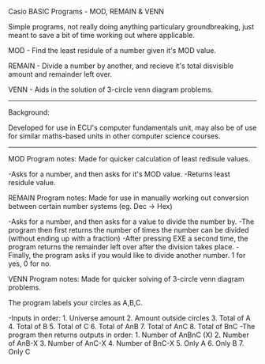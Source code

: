 Casio BASIC Programs - MOD, REMAIN & VENN

Simple programs, not really doing anything particulary groundbreaking, just meant to save a bit
of time working out where applicable.

MOD - Find the least residule of a number given it's MOD value.

REMAIN - Divide a number by another, and recieve it's total disvisible amount 
		 and remainder left over.

VENN - Aids in the solution of 3-circle venn diagram problems.

-----------------------------------------------------------------------------------------------------
Background: 

Developed for use in ECU's computer fundamentals unit, may also be of use for similar maths-based 
units in other computer science courses.

-----------------------------------------------------------------------------------------------------
MOD Program notes:
Made for quicker calculation of least redisule values.

-Asks for a number, and then asks for it's MOD value.
-Returns least residule value.

REMAIN Program notes:
Made for use in manually working out conversion between certain number systems (eg. Dec -> Hex)

-Asks for a number, and then asks for a value to divide the number by.
-The program then first returns the number of times the number can be divided (without ending up with
a fraction)
-After pressing EXE a second time, the program returns the remainder left over after the division
takes place.
-Finally, the program asks if you would like to divide another number. 1 for yes, 0 for no.

VENN Program notes:
Made for quicker solving of 3-circle venn diagram problems.

The program labels your circles as A,B,C.

-Inputs in order:
	1. Universe amount
	2. Amount outside circles
	3. Total of A
	4. Total of B
	5. Total of C
	6. Total of AnB
	7. Total of AnC
	8. Total of BnC
-The program then returns outputs in order:
	1. Number of AnBnC (X)
	2. Number of AnB-X
	3. Number of AnC-X
	4. Number of BnC-X
	5. Only A
	6. Only B
	7. Only C

